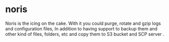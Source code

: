 noris
=====

Noris is the icing on the cake. With it you could purge, rotate and gzip logs and configuration files, In addition to having support to backup them and other kind of files, folders, etc and copy them to S3 bucket and SCP server .  
